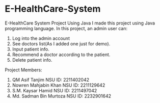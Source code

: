 # E-HealthCare-System
E-HealthCare System Project Using Java
I made this project using Java programming language. In this project, an admin user can:
1. Log into the admin account
2. See doctors list(As I added one just for demo).
3. Input patient info.
4. Recommend a doctor according to the patient.
5. Delete patient info.

Project Members:
1. QM Asif Tanjim         NSU ID: 2211402042
2. Nowren Mahjabin Khan   NSU ID: 2211129642
3. S.M. Kaysar Hamid      NSU ID: 2211497042
4. Md. Sadman Bin Murtoza NSU ID: 2232901642
